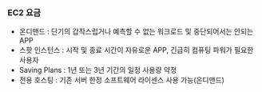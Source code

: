 ### EC2 요금

- 온디맨드 : 단기의 갑작스럽거나 예측할 수 없는 워크로드 및 중단되어서는 안되는 APP
- 스팟 인스턴스 : 시작 및 종료 시간이 자유로운 APP, 긴급히 컴퓨팅 파워가 필요한 사용자
- Saving Plans : 1년 또는 3년 기간의 일정 사용량 약정
- 전용 호스팅 : 기존 서버 한정 소프트웨어 라이센스 사용 가능(온디맨드)